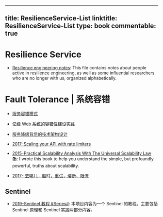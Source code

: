 
---
title: ResilienceService-List
linktitle: ResilienceService-List
type: book
commentable: true
---

# Resilience Service

- [Resilience engineering notes](https://github.com/lorin/resilience-engineering#john-allspaw): This file contains notes about people active in resilience engineering, as well as some influential researchers who are no longer with us, organized alphabetically.

# Fault Tolerance | 系统容错

- [服务容错模式](http://tech.meituan.com/service-fault-tolerant-pattern.html)

- [亿级 Web 系统的容错性建设实践](https://stgod.com/2120)

- [服务降级背后的技术架构设计](http://mp.weixin.qq.com/s/cfWwjhKgDXMSQ3BzJ_S2Ag)

- [2017-Scaling your API with rate limiters](https://stripe.com/blog/rate-limiters)

- [2015-Practical Scalability Analysis With The Universal Scalability Law 📚](https://parg.co/bNA): I wrote this book to help you understand the simple, but profoundly powerful, truths about scalability.

- [2017- 去哪儿 - 超时，重试，熔断，限流](http://mp.weixin.qq.com/s/wIQIv4TAHRIqR_X9iSz3Hw)

## Sentinel

- [2019-Sentinel 教程 #Series#](https://github.com/all4you/sentinel-tutorial): 本项目内容为一个 Sentinel 的教程。主要包括 Sentinel 原理和 Sentinel 实践两部分内容。

    